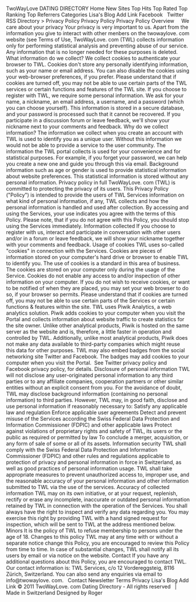 TwoWayLove DATING DIRECTORY Home New Sites Top Hits Top Rated Top Ranking Top Referrers Categories Lisa's Blog Add Link Facebook   Twitter   RSS Directory > Privacy Policy Privacy Policy Privacy Policy Overview     We care about your privacy Your privacy is very important to us. Apart from the information you give to interact with other menbers on the twowaylove. com website (see Terms of Use, TwoWayLove. com (TWL) collects information only for performing statistical analysis and preventing abuse of our service. Any information that is no longer needed for these purposes is deleted. What information do we collect? We collect cookies to authenticate your browser to TWL. Cookies don't store any personally identifying information, such as your name or email address. You can also disable the cookies using your web-browser preferences, if you prefer. Please understand that if cookies are turned off, you may not be able to use certain parts of the TWL services or certain functions and features of the TWL site. If you choose to register with TWL, we require some personal information. We ask for your name, a nickname, an email address, a username, and a password (which you can choose yourself). This information is stored in a secure database, and your password is processed such that it cannot be recovered. If you participate in a discussion forum or leave feedback, we'll show your nickname next to your comments and feedback. Why do we collect information? The information we collect when you create an account with TWL is used to identify you as a unique user. Without this information we would not be able to provide a service to the user community. The information the TWL portal collects is used for your convenience and for statistical purposes. For example, if you forget your password, we can help you create a new one and guide you through this via email. Background information such as age or gender is used to provide statistical information about website preferences. This statistical information is stored without any personal information. Privacy policy in full TwoWayLove. com (TWL) is committed to protecting the privacy of its users. This Privacy Policy ("Policy") is intended to provide the users of TWL Services information on what kind of personal information, if any, TWL collects and how the personal information is handled and used after collection. By accessing and using the Services, your use indicates you agree with the terms of this Policy. Please note, that if you do not agree with this Policy, you should stop using the Services immediately. Information collected If you choose to register with us, interact and participate in conversation with other users and/or in a forum or leave feedback, we will show your nickname together with your comments and feedback. Usage of cookies TWL uses so-called "cookies" in connection with the Services. Cookies are pieces of information stored on your computer's hard drive or browser to enable TWL to identify you. The use of cookies is a standard in this area of business. The cookies are stored on your computer only during the usage of the Service. Cookies do not enable any access to and/or inspection of other information on your computer. If you do not wish to receive cookies, or want to be notified of when they are placed, you may set your web browser to do so, if your browser so permits. Please understand that if cookies are turned off, you may not be able to use certain parts of the Services or certain functions & features within the site. TWL uses Piwik Analytics, a web analytics solution. Piwik adds cookies to your computer when you visit the Portal and collects information about website traffic to create statistics for the site owner. Unlike other analytical products, Piwik is hosted on the same server as the website and is, therefore, a little faster in operation and controlled by TWL. Additionally, unlike most analytical products, Piwik does not make any data available to third-party companies which might reuse this data for other purposes. TWL may also embed badges from the social networking site Twitter and Facebook. The badges may add cookies to your computer when you visit the Portal.  See Twitter privacy policy and Facebook privacy policy, for details. Disclosure of personal information TWL will not disclose any user-originated personal information to any third parties or to any affiliate companies, cooperation partners or other similar entities without an explicit consent from you. For the avoidance of doubt, TWL may disclose background information (containing no personal information) to third parties. However, TWL may, in good faith, disclose and use personal information if reasonably necessary to: Satisfy any applicable law and regulation Enforce applicable user agreements Detect and prevent misuse of the Services according the Swiss Federal Data Protection and Information Commissioner (FDPIC) and other applicable laws Protect against violations of proprietary rights and safety of TWL, its users or the public as required or permitted by law To conclude a merger, acquisition, or any form of sale of some or all of its assets. Information security TWL shall comply with the Swiss Federal Data Protection and Information Commissioner (FDPIC) and other rules and regulations applicable to protection of privacy and personal information in force in Switzerland, as well as good practices of personal information usage. TWL shall take appropriate measures to prevent unauthorized access to, improper use, and the reasonable accuracy of your personal information and other information submitted to TWL via the use of the services. Accuracy of collected information TWL may on its own initiative, or at your request, replenish, rectify or erase any incomplete, inaccurate or outdated personal information retained by TWL in connection with the operation of the Services. You shall always have the right to inspect and verify any data regarding you. You may exercise this right by providing TWL with a hand signed request for inspection, which will be sent to TWL at the address mentioned below. Minors It is the policy of TWL to refuse membership to persons under the age of 18. Changes to this policy TWL may at any time with or without a separate notice change this Policy, you are encouraged to review this Policy from time to time. In case of substantial changes, TWL shall notify all its users by email or via notice on the website. Contact If you have any additional questions about this Policy, you are encouraged to contact TWL. Our contact information is: TWL Services, c/o 12 Vordereggsteig, 8116 Zürich, Switzerland. You can also send any enquiries via email to info@twowaylove. com.   Contact Newsletter Terms Privacy Lisa's Blog Add Link © 2011 TwoWayLove. com Dating Directory - All rights reserved   |   Made in Switzerland Designed by Roger